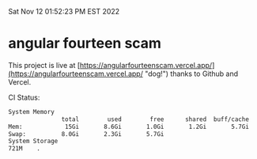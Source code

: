 Sat Nov 12 01:52:23 PM EST 2022

# angular fourteen scam


This project is live at [https://angularfourteenscam.vercel.app/](https://angularfourteenscam.vercel.app/ "dog!") thanks to Github and Vercel.

CI Status: 

```bash
System Memory
               total        used        free      shared  buff/cache   available
Mem:            15Gi       8.6Gi       1.0Gi       1.2Gi       5.7Gi       5.1Gi
Swap:          8.0Gi       2.3Gi       5.7Gi
System Storage
721M	.
